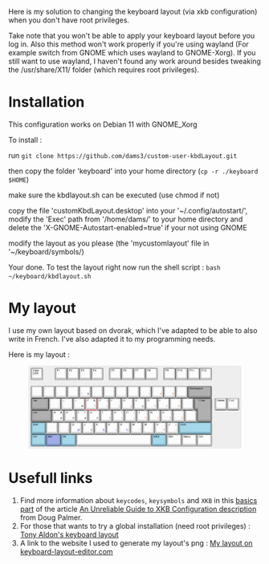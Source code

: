 Here is my solution to changing the keyboard layout (via xkb configuration) when you don't have root privileges.

Take note that you won't be able to apply your keyboard layout before you log in.
Also this method won't work properly if you're using wayland (For example switch from GNOME which uses wayland to GNOME-Xorg).
If you still want to use wayland, I haven't found any work around besides tweaking the /usr/share/X11/ folder (which requires root privileges).

# Installation

This configuration works on Debian 11 with GNOME_Xorg

To install :

run `git clone https://github.com/dams3/custom-user-kbdLayout.git`

then copy the folder 'keyboard' into your home directory (`cp -r ./keyboard $HOME`)

make sure the kbdlayout.sh can be executed (use chmod if not)

copy the file 'customKbdLayout.desktop' into your '~/.config/autostart/', modify the 'Exec' path from '/home/dams/' to your home directory and delete the 'X-GNOME-Autostart-enabled=true' if your not using GNOME

modify the layout as you please (the 'mycustomlayout' file in '~/keyboard/symbols/)

Your done. To test the layout right now run the shell script : `bash ~/keyboard/kbdlayout.sh`

# My layout

I use my own layout based on dvorak, which I've adapted to be able to also write in French.
I've also adapted it to my programming needs.

Here is my layout :

<p align="center">
  <figure>
  <img src="keyboard-layout.png" alt="Dams' basic keyboard layout " title="Dams (kbl basic)">
  </figure>
<p/>

# Usefull links

1. Find more information about `keycodes`, `keysymbols` and `XKB` in this
   [basics part](https://www.charvolant.org/doug/xkb/html/node3.html)
   of the article
   [An Unreliable Guide to XKB Configuration description](https://www.charvolant.org/doug/xkb/html/xkb.html) from
   Doug Palmer.
2. For those that wants to try a global installation (need root privileges) :
   [Tony Aldon's keyboard layout](https://github.com/tonyaldon/keyboard-layout)
3. A link to the website I used to generate my layout's png :
   [My layout on keyboard-layout-editor.com](http://www.keyboard-layout-editor.com/##@@=Caps%20Lock&_x:1%3B&=F1&=F2&=F3&=F4&_x:0.5%3B&=F5&=F6&=F7&=F8&_x:0.5%3B&=F9&=F10&=F11&=F12%3B&@_y:0.5&a:7%3B&=&_t=%23c300d9%0A%23c300d9&a:4%3B&=~%0A%C2%A8&_t=%23000000%0A%23c300d9%3B&=%0A%C2%B4&=%0A%60&=%0A%5E%0A%0A%E2%82%AC&_t=%23000000&a:7%3B&=&=&=&=&_t=%23000000%0A%0A%0A%23cf5900&a:4%3B&=%0A%0A%0A7&=%0A%0A%0A8&=%0A%0A%0A9&_t=%23000000&a:7%3B&=&_c=%238f8f8f&a:4&w:2%3B&=Backspace%3B&@_w:1.5%3B&=Tab&_c=%23cccccc&t=%23138709%0A%23138709%0A%23138709%3B&=%22%0A'%0A%0A%60&_t=%231138c2%0A%239e0d0d%3B&=%3C%0A,&=%3E%0A.%0A%0A%C3%A8&_t=%23000000%3B&=P%0A%0A%2F&%0A%2F%2F&=Y%0A%0A%7C%0A%5C&_t=%23000000%0A%0A%0A%23ff007a%3B&=F%0A%0A%0A%5B&=G%0A%0A%0A%5D&_t=%23000000%3B&=C%0A%0A%0A%C3%A7&_t=%23000000%0A%0A%0A%23cf5900%3B&=R%0A%0A%0A4&=L%0A%0A%0A5&=%0A%0A%0A6&_t=%23000000&a:7%3B&=&_x:0.25&c=%238f8f8f&a:4&w:1.25&h:2&w2:1.5&h2:1&x2:-0.25%3B&=Enter&_x:0.25&c=%23cccccc%3B&=Delete&=End%3B&@_c=%238f8f8f&w:1.75%3B&=Esc&_c=%23cccccc%3B&=A%0A%0A%C3%80%0A%C3%A0&=O%0A%0A%0A%C3%B4&=E%0A%0A%C3%89%0A%C3%A9&=U%0A%0A%0A%C3%B9&=I%0A%0A%0A%C3%AF&_t=%23000000%0A%0A%23ff007a%0A%23ff007a%3B&=D%0A%0A%7B%0A(&=H%0A%0A%7D%0A)&_t=%23000000%0A%0A%0A%23cf5900%3B&=T%0A%0A%0A0&=N%0A%0A%0A1&=S%0A%0A%0A2&_t=%23000000%0A%23cf5900%0A%0A%23cf5900%3B&=%2F_%0A-%0A%0A3&_t=%23000000&a:7%3B&=%3B&@_c=%237eb0c2&a:4&w:1.25%3B&=Shift&_c=%23cccccc&a:7%3B&=&_t=%239e0d0d%0A%239e0d0d%0A%0A%239e0d0d&a:4%3B&=%2F:%0A%2F%3B%0A%0A!&_t=%23000000%0A%0A%0A%231138c2%3B&=Q%0A%0A%0A%2F@&=J%0A%0A%0A%23&=K%0A%0A%0A$&=X%0A%0A%0A~&=B%0A%0A%0A%25&_t=%23000000%0A%0A%0A%23cf5900%3B&=M%0A%0A%0A*&=W%0A%0A%0A%5E&_t=%23000000%0A%0A%0A%239e0d0d%3B&=V%0A%0A%0A%3F&_t=%23000000%0A%0A%23cf5900%0A%23cf5900%3B&=Z%0A%0A%2F=%0A+&_c=%237eb0c2&t=%23000000&w:2.75%3B&=Shift%3B&@_w:1.25%3B&=Ctrl&_c=%237e8dc2&w:1.25%3B&=Win&_c=%237eb0c2&w:1.25%3B&=Alt&_c=%23cccccc&a:7&w:6.25%3B&=&_c=%237eb0c2&a:4&w:1.25%3B&=AltGr&_c=%23cccccc&w:1.25%3B&=Win&_w:1.25%3B&=Menu&_w:1.25%3B&=Ctrl)
